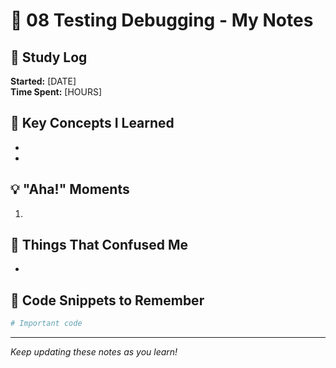 # 📓 08 Testing Debugging - My Notes

## 📅 Study Log
**Started:** [DATE]  
**Time Spent:** [HOURS]

## 🧠 Key Concepts I Learned
- 
- 

## 💡 "Aha!" Moments
1. 

## 🤔 Things That Confused Me
- 

## 📝 Code Snippets to Remember
```python
# Important code
```

---

*Keep updating these notes as you learn!*
